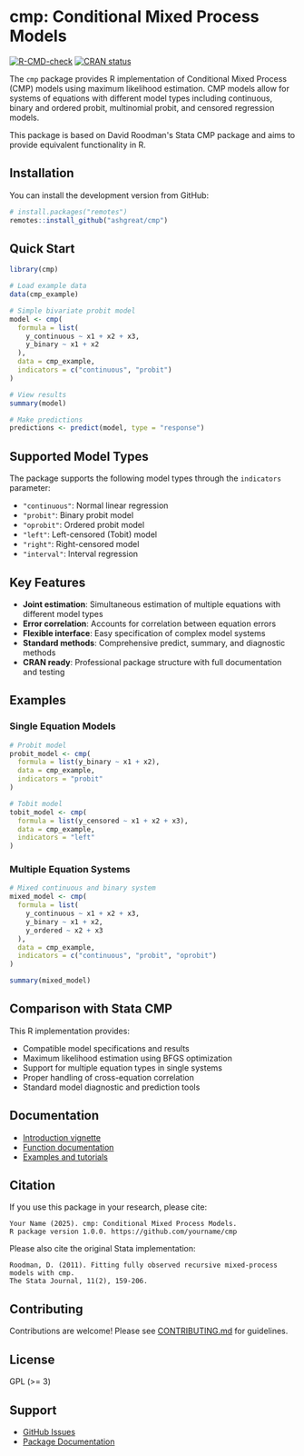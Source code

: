 # cmp: Conditional Mixed Process Models

[![R-CMD-check](https://github.com/yourname/cmp/workflows/R-CMD-check/badge.svg)](https://github.com/yourname/cmp/actions)
[![CRAN status](https://www.r-pkg.org/badges/version/cmp)](https://CRAN.R-project.org/package=cmp)

The `cmp` package provides R implementation of Conditional Mixed Process (CMP) models using maximum likelihood estimation. CMP models allow for systems of equations with different model types including continuous, binary and ordered probit, multinomial probit, and censored regression models.

This package is based on David Roodman's Stata CMP package and aims to provide equivalent functionality in R.

## Installation

You can install the development version from GitHub:

```r
# install.packages("remotes")
remotes::install_github("ashgreat/cmp")
```

## Quick Start

```r
library(cmp)

# Load example data
data(cmp_example)

# Simple bivariate probit model
model <- cmp(
  formula = list(
    y_continuous ~ x1 + x2 + x3,
    y_binary ~ x1 + x2
  ),
  data = cmp_example,
  indicators = c("continuous", "probit")
)

# View results
summary(model)

# Make predictions
predictions <- predict(model, type = "response")
```

## Supported Model Types

The package supports the following model types through the `indicators` parameter:

- `"continuous"`: Normal linear regression
- `"probit"`: Binary probit model
- `"oprobit"`: Ordered probit model
- `"left"`: Left-censored (Tobit) model
- `"right"`: Right-censored model
- `"interval"`: Interval regression

## Key Features

- **Joint estimation**: Simultaneous estimation of multiple equations with different model types
- **Error correlation**: Accounts for correlation between equation errors
- **Flexible interface**: Easy specification of complex model systems
- **Standard methods**: Comprehensive predict, summary, and diagnostic methods
- **CRAN ready**: Professional package structure with full documentation and testing

## Examples

### Single Equation Models

```r
# Probit model
probit_model <- cmp(
  formula = list(y_binary ~ x1 + x2),
  data = cmp_example,
  indicators = "probit"
)

# Tobit model
tobit_model <- cmp(
  formula = list(y_censored ~ x1 + x2 + x3),
  data = cmp_example,
  indicators = "left"
)
```

### Multiple Equation Systems

```r
# Mixed continuous and binary system
mixed_model <- cmp(
  formula = list(
    y_continuous ~ x1 + x2 + x3,
    y_binary ~ x1 + x2,
    y_ordered ~ x2 + x3
  ),
  data = cmp_example,
  indicators = c("continuous", "probit", "oprobit")
)

summary(mixed_model)
```

## Comparison with Stata CMP

This R implementation provides:

- Compatible model specifications and results
- Maximum likelihood estimation using BFGS optimization
- Support for multiple equation types in single systems
- Proper handling of cross-equation correlation
- Standard model diagnostic and prediction tools

## Documentation

- [Introduction vignette](vignettes/cmp-introduction.Rmd)
- [Function documentation](man/)
- [Examples and tutorials](examples/)

## Citation

If you use this package in your research, please cite:

```
Your Name (2025). cmp: Conditional Mixed Process Models.
R package version 1.0.0. https://github.com/yourname/cmp
```

Please also cite the original Stata implementation:

```
Roodman, D. (2011). Fitting fully observed recursive mixed-process models with cmp.
The Stata Journal, 11(2), 159-206.
```

## Contributing

Contributions are welcome! Please see [CONTRIBUTING.md](CONTRIBUTING.md) for guidelines.

## License

GPL (>= 3)

## Support

- [GitHub Issues](https://github.com/yourname/cmp/issues)
- [Package Documentation](https://yourname.github.io/cmp/)
